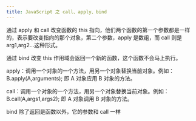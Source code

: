 ```yaml
---
title: JavaScript 之 call、apply、bind
---
```


通过 apply 和 call 改变函数的 this 指向，他们两个函数的第一个参数都是一样的，表示要改变指向的那个对象，第二个参数，apply 是数组，而 call 则是 arg1,arg2...这种形式。

通过 bind 改变 this 作用域会返回一个新的函数，这个函数不会马上执行。

apply：调用一个对象的一个方法，用另一个对象替换当前对象。例如：B.apply(A,arguments); 即 A 对象应用 B 对象的方法。

call：调用一个对象的一个方法，用另一个对象替换当前对象。例如：B.call(A,args1,args2); 即 A 对象调用 B 对象的方法。

bind 除了返回是函数以外，它的参数和 call 一样
